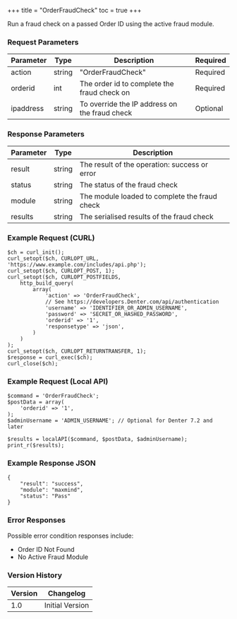 +++
title = "OrderFraudCheck"
toc = true
+++

Run a fraud check on a passed Order ID using the active fraud module.

### Request Parameters

| Parameter | Type | Description | Required |
| --------- | ---- | ----------- | -------- |
| action | string | "OrderFraudCheck" | Required |
| orderid | int | The order id to complete the fraud check on | Required |
| ipaddress | string | To override the IP address on the fraud check | Optional |

### Response Parameters

| Parameter | Type | Description |
| --------- | ---- | ----------- |
| result | string | The result of the operation: success or error |
| status | string | The status of the fraud check |
| module | string | The module loaded to complete the fraud check |
| results | string | The serialised results of the fraud check |


### Example Request (CURL)

```
$ch = curl_init();
curl_setopt($ch, CURLOPT_URL, 'https://www.example.com/includes/api.php');
curl_setopt($ch, CURLOPT_POST, 1);
curl_setopt($ch, CURLOPT_POSTFIELDS,
    http_build_query(
        array(
            'action' => 'OrderFraudCheck',
            // See https://developers.Denter.com/api/authentication
            'username' => 'IDENTIFIER_OR_ADMIN_USERNAME',
            'password' => 'SECRET_OR_HASHED_PASSWORD',
            'orderid' => '1',
            'responsetype' => 'json',
        )
    )
);
curl_setopt($ch, CURLOPT_RETURNTRANSFER, 1);
$response = curl_exec($ch);
curl_close($ch);
```


### Example Request (Local API)

```
$command = 'OrderFraudCheck';
$postData = array(
    'orderid' => '1',
);
$adminUsername = 'ADMIN_USERNAME'; // Optional for Denter 7.2 and later

$results = localAPI($command, $postData, $adminUsername);
print_r($results);
```


### Example Response JSON

```
{
    "result": "success",
    "module": "maxmind",
    "status": "Pass"
}
```


### Error Responses

Possible error condition responses include:

* Order ID Not Found
* No Active Fraud Module


### Version History

| Version | Changelog |
| ------- | --------- |
| 1.0 | Initial Version |
